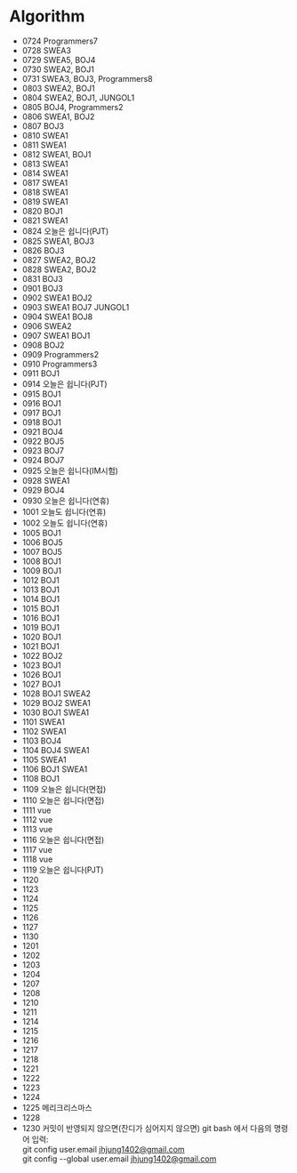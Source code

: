 # Algorithm  
* 0724 Programmers7  
* 0728 SWEA3  
* 0729 SWEA5, BOJ4
* 0730 SWEA2, BOJ1  
* 0731 SWEA3, BOJ3, Programmers8  
* 0803 SWEA2, BOJ1  
* 0804 SWEA2, BOJ1, JUNGOL1    
* 0805 BOJ4, Programmers2  
* 0806 SWEA1, BOJ2  
* 0807 BOJ3
* 0810 SWEA1
* 0811 SWEA1
* 0812 SWEA1, BOJ1
* 0813 SWEA1
* 0814 SWEA1  
* 0817 SWEA1 
* 0818 SWEA1   
* 0819 SWEA1  
* 0820 BOJ1  
* 0821 SWEA1  
* 0824 오늘은 쉽니다(PJT)  
* 0825 SWEA1, BOJ3 
* 0826 BOJ3   
* 0827 SWEA2, BOJ2  
* 0828 SWEA2, BOJ2   
* 0831 BOJ3  
* 0901 BOJ3  
* 0902 SWEA1 BOJ2  
* 0903 SWEA1 BOJ7 JUNGOL1 
* 0904 SWEA1 BOJ8  
* 0906 SWEA2
* 0907 SWEA1 BOJ1  
* 0908 BOJ2  
* 0909 Programmers2  
* 0910 Programmers3  
* 0911 BOJ1  
* 0914 오늘은 쉽니다(PJT)  
* 0915 BOJ1   
* 0916 BOJ1   
* 0917 BOJ1   
* 0918 BOJ1   
* 0921 BOJ4 
* 0922 BOJ5 
* 0923 BOJ7 
* 0924 BOJ7 
* 0925 오늘은 쉽니다(IM시험)  
* 0928 SWEA1  
* 0929 BOJ4  
* 0930 오늘은 쉽니다(연휴)  
* 1001 오늘도 쉽니다(연휴)  
* 1002 오늘도 쉽니다(연휴)  
* 1005 BOJ1  
* 1006 BOJ5  
* 1007 BOJ5   
* 1008 BOJ1  
* 1009 BOJ1  
* 1012 BOJ1   
* 1013 BOJ1   
* 1014 BOJ1   
* 1015 BOJ1   
* 1016 BOJ1   
* 1019 BOJ1   
* 1020 BOJ1
* 1021 BOJ1
* 1022 BOJ2  
* 1023 BOJ1  
* 1026 BOJ1  
* 1027 BOJ1  
* 1028 BOJ1 SWEA2  
* 1029 BOJ2 SWEA1  
* 1030 BOJ1 SWEA1
* 1101 SWEA1  
* 1102 SWEA1  
* 1103 BOJ4  
* 1104 BOJ4 SWEA1  
* 1105 SWEA1  
* 1106 BOJ1 SWEA1  
* 1108 BOJ1  
* 1109 오늘은 쉽니다(면접)  
* 1110 오늘은 쉽니다(면접)  
* 1111 vue
* 1112 vue  
* 1113 vue  
* 1116 오늘은 쉽니다(면접)  
* 1117 vue  
* 1118 vue  
* 1119 오늘은 쉽니다(PJT)
* 1120
* 1123 
* 1124  
* 1125  
* 1126
* 1127  
* 1130
* 1201  
* 1202  
* 1203  
* 1204  
* 1207  
* 1208
* 1210
* 1211  
* 1214  
* 1215  
* 1216  
* 1217
* 1218  
* 1221  
* 1222  
* 1223  
* 1224  
* 1225 메리크리스마스  
* 1228  
* 1230
커밋이 반영되지 않으면(잔디가 심어지지 않으면) git bash 에서 다음의 명령어 입력:  
git config user.email jhjung1402@gmail.com  
git config --global user.email jhjung1402@gmail.com  
